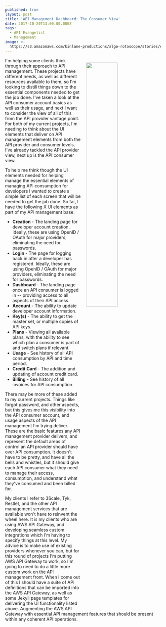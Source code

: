 ```yaml
---
published: true
layout: post
title: 'API Management Dashboard: The Consumer View'
date: 2017-10-20T13:00:00.000Z
tags:
  - API Evangelist
  - Management
image: >-
  https://s3.amazonaws.com/kinlane-productions/algo-rotoscope/stories/cargo-ship-on-sea_constitution.jpg
---
```

<p><img src="https://s3.amazonaws.com/kinlane-productions/algo-rotoscope/stories/cargo-ship-on-sea_constitution.jpg" align="right" width="45%" style="padding: 15px;" /></p>I'm helping some clients think through their approach to API management. These projects have different needs, as well as different resources available to them, so I'm looking to distill things down to the essential components needed to get the job done. I've taken a look at the API consumer account basics as well as their usage, and next I want to consider the view of all of this from the API provider vantage point. For both of my current projects, I'm needing to think about the UI elements that deliver on API management elements from both the API provider and consumer levels. I've already tackled the API provider view, next up is the API consumer view.

To help me think though the UI elements needed for helping manage the essential elements of managing API consumption for developers I wanted to create a simple list of each screen that will be needed to get the job done. So far, I have the following X UI elements as part of my API management base:

- **Creation** - The landing page for developer account creation. Ideally, these are using OpenID / OAuth for major providers, eliminating the need for passwords.
- **Login** - The page for logging back in after a developer has registered. Ideally, these are using OpenID / OAuth for major providers, eliminating the need for passwords.
- **Dashboard** - The landing page once an API consumer is logged in -- providing access to all aspects of their API access.
- **Account** - The ability to update developer account information.
- **Key(s)** - The ability to get the master set, or multiple copies of API keys.
- **Plans** - Viewing all available plans, with the ability to see which plan a consumer is part of and switch plans if relevant.
- **Usage** - See history of all API consumption by API and time period.
- **Credit Card** - The addition and updating of account credit card.
- **Billing** - See history of all invoices for API consumption.

There may be more of these added to my current projects. Things like forgot password, and other aspects, but this gives me this visibility into the API consumer account, and usage aspects of the API management I'm trying deliver. These are the basic features any API management provider delivers, and represent the default areas of control an API provider should have over API consumption. It doesn't have to be pretty, and have all the bells and whistles, but it should give each API consumer what they need to manage their access, consumption, and understand what they've consumed and been billed for.

My clients I refer to 3Scale, Tyk, Restlet, and the other API management services that are available won't have to reinvent the wheel here. It is my clients who are using AWS API Gateway, and developing seamless custom integrations which I'm having to specify things at this level. My advice is to make use of existing providers whenever you can, but for this round of projects I'm putting AWS API Gateway to work, so I'm going to need to do a little more custom work on the API management front. When I come out of this I should have a suite of API definitions that can be imported into the AWS API Gateway, as well as some Jekyll page templates for delivering the UI functionality listed above. Augmenting the AWS API Gateway with essential API management features that should be present within any coherent API operations.
